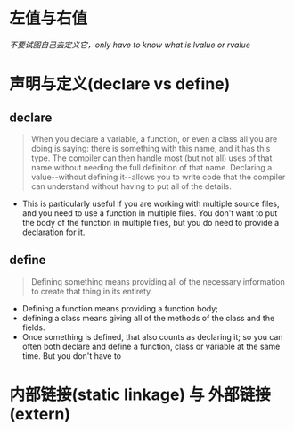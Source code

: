 # 左值与右值


*不要试图自己去定义它，only have to know what is lvalue or rvalue*


# 声明与定义(declare vs define)

## declare
>When you declare a variable, a function, or even a class all you are doing is saying: there is something with this name, and it has this type. The compiler can then handle most (but not all) uses of that name without needing the full definition of that name. Declaring a value--without defining it--allows you to write code that the compiler can understand without having to put all of the details. 


- This is particularly useful if you are working with multiple source files, and you need to use a function in multiple files. You don't want to put the body of the function in multiple files, but you do need to provide a declaration for it.
## define
>Defining something means providing all of the necessary information to create that thing in its entirety. 

- Defining a function means providing a function body; 
- defining a class means giving all of the methods of the class and the fields. 
- Once something is defined, that also counts as declaring it; so you can often both declare and define a function, class or variable at the same time. But you don't have to

# 内部链接(static linkage) 与 外部链接(extern)





